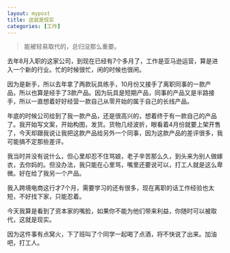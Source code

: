 ```yaml
---
layout: mypost
title: 这就是现实
categories: [工作]
---
```


> 能被轻易取代的，总归没那么重要。



去年8月入职的这家公司，到现在已经有7个多月了，工作是亚马逊运营，算是进入一个新的行业。忙的时候很忙，闲的时候也很闲。



因为是新手，所以去年拿了两款玩具练手，10月份又接手了离职同事的一款产品，所以也算是经手了3款产品。因为玩具是短期产品，同事的产品又是半路接手，所以一直想着好好经营一款自己从零开始的属于自己的长线产品。



年底的时候公司给到了我一款产品，还是很高兴的，想着终于有一款自己的产品了。我开始写文案，开始构图，发货。货物几经波折，眼看着4月份就要上架开售了，今天却跟我说让我把这款产品给另外一个同事，因为这款产品的差评很多，我可能搞不定那些差评。



我当时并没有说什么，但心里却忍不住骂娘，老子辛苦那么久，到头来为别人做嫁衣，去你妈的。但没办法，我只能在心里骂，嘴里还要说可以，打工人就是这么卑微。好在给了我另一个产品。



我入跨境电商这行才7个月，需要学习的还有很多，现在离职的话工作经验也太短，不好找下家，只能忍着。



今天我算是看到了资本家的嘴脸，如果你不能为他们带来利益，你随时可以被取代，这就是现实。


因为这件事有点窝火，下了班叫了个同学一起喝了点酒，将不快说了出来。加油吧，打工人。

